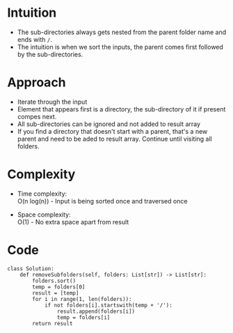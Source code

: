 
# Intuition  
- The sub-directories always gets nested from the parent folder name and ends with `/`. 
- The intuition is when we sort the inputs, the parent comes first followed by the sub-directories. 
  
# Approach  
- Iterate through the input
- Element that appears first is a directory, the sub-directory of it if present compes next.
- All sub-directories can be ignored and not added to result array
- If you find a directory that doesn't start with a parent, that's a new parent and need to be aded to result array. Continue until visiting all folders.
  
# Complexity  
- Time complexity:  
	O(n log(n)) - Input is being sorted once and traversed once
  
- Space complexity:  
	O(1) - No extra space apart from result
  
# Code  
```python3 []  
class Solution:  
    def removeSubfolders(self, folders: List[str]) -> List[str]:  
	    folders.sort()  
	    temp = folders[0]  
	    result = [temp]  
	    for i in range(1, len(folders)):  
	        if not folders[i].startswith(temp + '/'):  
	            result.append(folders[i])  
	            temp = folders[i]  
	    return result
```